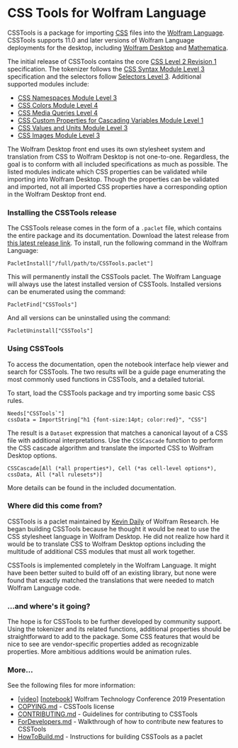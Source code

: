 # CSS Tools for Wolfram Language

CSSTools is a package for importing [CSS](https://www.w3.org/Style/CSS/) files into the [Wolfram Language](https://www.wolfram.com/language/). CSSTools supports 11.0 and later versions of Wolfram Language deployments for the desktop, including [Wolfram Desktop](https://www.wolfram.com/desktop/) and [Mathematica](https://www.wolfram.com/mathematica/).

The initial release of CSSTools contains the core [CSS Level 2 Revision 1](https://www.w3.org/TR/CSS2/) specification. The tokenizer follows the [CSS Syntax Module Level 3](https://www.w3.org/TR/css-syntax-3/) specification and the selectors follow [Selectors Level 3](https://www.w3.org/TR/selectors-3/). Additional supported modules include:
* [CSS Namespaces Module Level 3](https://www.w3.org/TR/css-namespaces-3/)
* [CSS Colors Module Level 4](https://www.w3.org/TR/css-color-4/)
* [CSS Media Queries Level 4](https://www.w3.org/TR/mediaqueries-4/)
* [CSS Custom Properties for Cascading Variables Module Level 1](https://drafts.csswg.org/css-variables/)
* [CSS Values and Units Module Level 3](https://www.w3.org/TR/css-values-3/)
* [CSS Images Module Level 3](https://drafts.csswg.org/css-images-3)

The Wolfram Desktop front end uses its own stylesheet system and translation from CSS to Wolfram Desktop is not one-to-one. Regardless, the goal is to conform with all included specifications as much as possible. The listed modules indicate which CSS properties can be validated while importing into Wolfram Desktop. Though the properties can be validated and imported, not all imported CSS properties have a corresponding option in the Wolfram Desktop front end.

### Installing the CSSTools release

The CSSTools release comes in the form of a `.paclet` file, which contains the entire package and its documentation. Download the latest release from [this latest release link](https://github.com/WolframResearch/CSSTools/releases/latest/download/CSSTools-1.3.1.paclet). To install, run the following command in the Wolfram Language:
```
PacletInstall["/full/path/to/CSSTools.paclet"]
```
This will permanently install the CSSTools paclet. The Wolfram Language will always use the latest installed version of CSSTools. Installed versions can be enumerated using the command:
```
PacletFind["CSSTools"]
```
And all versions can be uninstalled using the command:
```
PacletUninstall["CSSTools"]
```

### Using CSSTools

To access the documentation, open the notebook interface help viewer and search for CSSTools. The two results will be a guide page enumerating the most commonly used functions in CSSTools, and a detailed tutorial.

To start, load the CSSTools package and try importing some basic CSS rules.
```
Needs["CSSTools`"]
cssData = ImportString["h1 {font-size:14pt; color:red}", "CSS"]
```    
The result is a `Dataset` expression that matches a canonical layout of a CSS file with additional interpretations. Use the `CSSCascade` function to perform the CSS cascade algorithm and translate the imported CSS to Wolfram Desktop options.
```
CSSCascade[All (*all properties*), Cell (*as cell-level options*), cssData, All (*all rulesets*)]
```    
More details can be found in the included documentation.
    

### Where did this come from?

CSSTools is a paclet maintained by [Kevin Daily](https://github.com/KMDaily) of Wolfram Research. He began building CSSTools because he thought it would be neat to use the CSS stylesheet language in Wolfram Desktop. He did not realize how hard it would be to translate CSS to Wolfram Desktop options including the multitude of additional CSS modules that must all work together.

CSSTools is implemented completely in the Wolfram Language. It might have been better suited to build off of an existing library, but none were found that exactly matched the translations that were needed to match Wolfram Language code.

### ...and where's it going?

The hope is for CSSTools to be further developed by community support. Using the tokenizer and its related functions, additional properties should be straightforward to add to the package. Some CSS features that would be nice to see are vendor-specific properties added as recognizable properties. More ambitious additions would be animation rules.

### More...

See the following files for more information:

* [[video](https://www.wolfram.com/broadcast/video.php?v=2842)] [[notebook](https://files.wolframcdn.com/pub/www.wolfram.com/technology-conference/2019/Tuesday/2019KevinDailyCSSImport.nb)] Wolfram Technology Conference 2019 Presentation
* [COPYING.md](ReadMeFiles/COPYING.md) - CSSTools license
* [CONTRIBUTING.md](ReadMeFiles/CONTRIBUTING.md) - Guidelines for contributing to CSSTools
* [ForDevelopers.md](ReadMeFiles/ForDevelopers.md) - Walkthrough of how to contribute new features to CSSTools
* [HowToBuild.md](ReadMeFiles/HowToBuild.md) - Instructions for building CSSTools as a paclet
